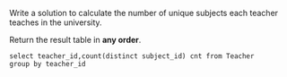 Write a solution to calculate the number of unique subjects each teacher teaches in the university.

Return the result table in **any order**.

```MySQL
select teacher_id,count(distinct subject_id) cnt from Teacher
group by teacher_id

```